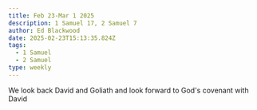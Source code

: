 ```yaml
---
title: Feb 23-Mar 1 2025
description: 1 Samuel 17, 2 Samuel 7
author: Ed Blackwood
date: 2025-02-23T15:13:35.824Z
tags:
  - 1 Samuel
  - 2 Samuel
type: weekly
---
```

We look back David and Goliath and look forward to God's covenant with David